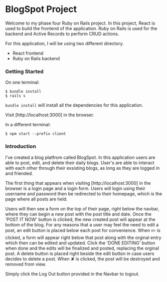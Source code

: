 # BlogSpot Project

Welcome to my phase four Ruby on Rails project. In this project, React is used to build the frontend of the application. Ruby on Rails is used for the backend and Active Records to perform CRUD actions.

For this application, I will be using two different directory.
- React frontend
- Ruby on Rails backend

### Getting Started
On one terminal:
```console
$ bundle install
$ rails s
```
`bundle install` will install all the dependencies for this application.

Visit [http://localhost:3000] in the browser.

In a different terminal:
```console
$ npm start --prefix client
```

### Introduction
I've created a blog platfrom called BlogSpot. In this application users are able to post, edit, and delete their daily blogs. User's are able to interact with each other through their exsisting blogs, as long as they are logged in and friended. 

The first thing that appears when visiting [http://localhost:3000] in the browser is a login page and a login form. Users will login using their username and password then be redirected to their homepage, which is the page where all posts are held.

Users will then see a form on the top of their page, right below the navbar, where they can begin a new post with the post title and date. Once the 'POST IT NOW' button is clicked, the new created post will appear at the bottom of the blog. For any reasons that a user may feel the need to edit a post, an edit button is placed below each post for convenience. When ✏️ is clicked, a form will appear right below that post along with the orginal entry which then can be edited and updated. Click the 'DONE EDITING' button when done and the edits will be finalized and posted, replacing the orginal post. A delete button is placed right beside the edit button in case users decides to delete a post. When ✘ is clicked, the post will be destroyed and removed from view.

Simply click the Log Out button provided in the Navbar to logout.
